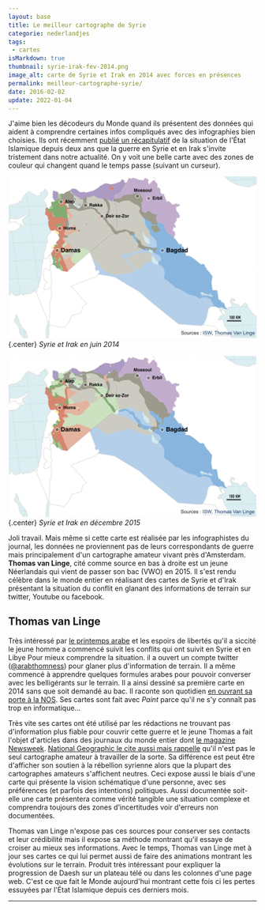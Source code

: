 ```yaml
---
layout: base
title: Le meilleur cartographe de Syrie
categorie: nederlandjes
tags:
 - cartes
isMarkdown: true
thumbnail: syrie-irak-fev-2014.png
image_alt: carte de Syrie et Irak en 2014 avec forces en présences
permalink: meilleur-cartographe-syrie/
date: 2016-02-02
update: 2022-01-04
---
```


J'aime bien les décodeurs du Monde quand ils présentent des données qui aident à comprendre certaines infos compliqués avec des infographies bien choisies. Ils ont récemment [publié un récapitulatif](https://www.lemonde.fr/les-decodeurs/visuel/2016/01/19/syrie-irak-deux-annees-de-guerre-cartographiees-acteur-par-acteur_4849580_4355770.html) de la situation de l'État Islamique depuis deux ans que la guerre en Syrie et en Irak s'invite tristement dans notre actualité. On y voit une belle carte avec des zones de couleur qui changent quand le temps passe (suivant un curseur).

![carte des zones controlées par les forces en présence en Syrie et Irak en juin 2014](syrie-irak-fev-2014.png){.center}
*Syrie et Irak en juin 2014*

![carte des zones controlées par les forces en présence en Syrie et Irak en dec 2015](syrie-irak-dec-2015.png){.center}
*Syrie et Irak en décembre 2015*

<!--excerpt-->

Joli travail. Mais même si cette carte est réalisée par les infographistes du journal, les données ne proviennent pas de leurs correspondants de guerre mais principalement d'un cartographe amateur vivant près d'Amsterdam. **Thomas van Linge**, cité comme source en bas à droite est un jeune Néerlandais qui vient de passer son bac (VWO) en 2015. Il s'est rendu célèbre dans le monde entier en réalisant des cartes de Syrie et d'Irak présentant la situation du conflit en glanant des informations de terrain sur twitter, Youtube ou facebook.

## Thomas van Linge

Très intéressé par [le printemps arabe](https://fr.wikipedia.org/wiki/Printemps_arabe) et les espoirs de libertés qu'il a siccité le jeune homme a commencé suivit les conflits qui ont suivit en Syrie et en Libye Pour mieux comprendre la situation. il a ouvert un compte twitter ([@arabthomness](https://twitter.com/arabthomness)) pour glaner plus d'information de terrain. Il a même commencé à apprendre quelques formules arabes pour pouvoir converser avec les belligérants sur le terrain. Il a ainsi dessiné sa première carte en 2014 sans que soit demandé au bac. Il raconte son quotidien [en ouvrant sa porte à la NOS](https://nos.nl/op3/artikel/2041770-18-jarige-kaartenmaker-verovert-de-wereld). Ses cartes sont fait avec *Paint* parce qu'il ne s'y connaît pas trop en informatique…

Très vite ses cartes ont été utilisé par les rédactions ne trouvant pas d'information plus fiable pour couvrir cette guerre et le jeune Thomas a fait l'objet d'articles dans des journaux du monde entier dont [le magazine Newsweek](https://www.newsweek.com/dutch-high-school-student-maps-isiss-terrifying-advance-syria-and-iraq-342604). [National Geographic le cite aussi mais rappelle](https://www.nationalgeographic.com/history/article/160408-online-mapmakers-chart-syrian-conflict) qu'il n'est pas le seul cartographe amateur à travailler de la sorte. Sa différence est peut être d'afficher son soutien à la rébellion syrienne alors que la plupart des cartographes amateurs s'affichent neutres. Ceci expose aussi le biais d'une carte qui présente la vision schématique d'une personne, avec ses préférences (et parfois des intentions) politiques. Aussi documentée soit-elle une carte présentera comme vérité tangible  une situation complexe et comprendra toujours des zones d’incertitudes voir d'erreurs non documentées. 

Thomas van Linge n'expose pas ces sources pour conserver ses contacts et leur crédibilité mais il expose sa méthode montrant qu'il essaye de croiser au mieux ses informations. Avec le temps, Thomas van Linge met à jour ses cartes ce qui lui permet aussi de faire des animations montrant les évolutions sur le terrain. Produit très intéressant pour expliquer la progression de Daesh sur un plateau télé ou dans les colonnes d'une page web. C'est ce que fait le Monde aujourd'hui montrant cette fois ci les pertes essuyées par l'État Islamique depuis ces derniers mois.

---
<!-- post notes:
féfrier 2016 
http://www.lemonde.fr/les-decodeurs/visuel/2016/01/19/syrie-irak-deux-annees-de-guerre-cartographiees-acteur-par-acteur_4849580_4355770.html 
https://decorrespondent.nl/3067/waarom-je-de-macht-van-islamitische-staat-nooit-in-een-kaart-kunt-vatten/339025036009-a7fd4731
--->
